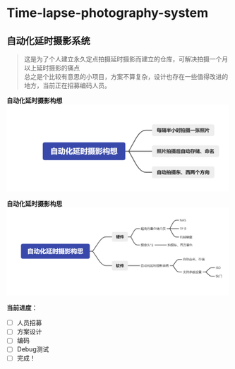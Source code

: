 # Time-lapse-photography-system
## 自动化延时摄影系统  
>这是为了个人建立永久定点拍摄延时摄影而建立的仓库，可解决拍摄一个月以上延时摄影的痛点  
> 总之是个比较有意思的小项目，方案不算复杂，设计也存在一些值得改进的地方，当前正在招募编码人员。
> 
**自动化延时摄影构想**
![](IMG/自动化延时摄影构想.png)  

**自动化延时摄影构思**
![](IMG/自动化延时摄影构思.png)

**当前进度**：
- [ ] 人员招募
- [ ] 方案设计
- [ ] 编码
- [ ] Debug测试
- [ ] 完成！